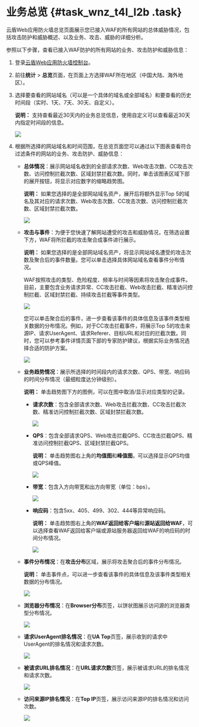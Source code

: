 # 业务总览 {#task_wnz_t4l_l2b .task}

云盾Web应用防火墙总览页面展示您已接入WAF的所有网站的总体威胁情况，包括攻击防护和威胁概述、以及业务、攻击、威胁的详细分析。

参照以下步骤，查看已接入WAF防护的所有网站的业务、攻击防护和威胁信息：

1.  登录[云盾Web应用防火墙控制台](https://yundun.console.aliyun.com/?p=waf)。
2.  前往**统计** \> **总览**页面，在页面上方选择WAF所在地区（中国大陆、海外地区）。
3.  选择要查看的网站域名（可以是一个具体的域名或全部域名）和要查看的历史时间段（实时、1天、7天、30天、自定义）。 

    **说明：** 支持查看最近30天内的业务总览信息，使用自定义可以查看最近30天内指定时间段的信息。

    ![](http://static-aliyun-doc.oss-cn-hangzhou.aliyuncs.com/assets/img/15572/15608293277091_zh-CN.jpg)

4.  根据所选择的网站域名和时间范围，在总览页面您可以通过以下图表查看符合过滤条件的网站的业务、攻击防护、威胁信息： 
    -   **总体情况**：展示网站域名收到的全部请求次数、Web攻击次数、CC攻击次数、访问控制拦截次数、区域封禁拦截次数。同时，单击该图表区域下部的展开按钮，将显示对应数字的缩略趋势图。

        **说明：** 如果您选择的是全部网站域名资产，展开后将额外显示Top 5的域名及其对应的请求次数、Web攻击次数、CC攻击次数、访问控制拦截次数、区域封禁拦截次数。

        ![](http://static-aliyun-doc.oss-cn-hangzhou.aliyuncs.com/assets/img/15572/156082932749556_zh-CN.png)

    -   **攻击与事件**：为便于您快速了解网站遭受的攻击和威胁情况，在筛选设置下方，WAF将所拦截的攻击聚合成事件进行展示。

        **说明：** 如果您选择的是全部网站域名资产，将显示网站域名遭受的攻击次数及聚合后的事件数量。您可以单击选择具体网站域名查看事件分布情况。

        WAF按照攻击的类型、危险程度、频率与时间等因素将攻击聚合成事件。目前，主要包含业务请求异常、CC攻击拦截、Web攻击拦截、精准访问控制拦截、区域封禁拦截、持续攻击拦截等事件类型。

        ![](http://static-aliyun-doc.oss-cn-hangzhou.aliyuncs.com/assets/img/15572/156082932749557_zh-CN.png)

        您可以单击聚合后的事件，进一步查看该事件的具体信息及该事件类型相关数据的分布情况。例如，对于CC攻击拦截事件，将展示Top 5的攻击来源IP、请求UserAgent、请求Referer、目标URL和对应的拦截次数。同时，您可以参考事件详情页面下部的专家防护建议，根据实际业务情况选择合适的防护方案。

        ![](http://static-aliyun-doc.oss-cn-hangzhou.aliyuncs.com/assets/img/15572/156082932849558_zh-CN.png)

    -   **业务趋势情况**：展示所选择的时间段内的请求次数、QPS、带宽、响应码的时间分布情况（最细粒度达分钟级别）。

        **说明：** 单击趋势图下方的图例，可以在图中取消/显示对应类型的记录。

        -   **请求次数**：包含全部请求次数、Web攻击拦截次数、CC攻击拦截次数、精准访问控制拦截次数、区域封禁拦截次数。

            ![](http://static-aliyun-doc.oss-cn-hangzhou.aliyuncs.com/assets/img/15572/15608293287092_zh-CN.jpg)

        -   **QPS**：包含全部请求QPS、Web攻击拦截QPS、CC攻击拦截QPS、精准访问控制拦截QPS、区域封禁拦截QPS。

            **说明：** 单击趋势图右上角的**均值图**和**峰值图**，可以选择显示QPS均值或QPS峰值。

            ![](http://static-aliyun-doc.oss-cn-hangzhou.aliyuncs.com/assets/img/15572/156082932849561_zh-CN.png)

        -   **带宽**：包含入方向带宽和出方向带宽（单位：bps）。

            ![](http://static-aliyun-doc.oss-cn-hangzhou.aliyuncs.com/assets/img/15572/15608293287093_zh-CN.jpg)

        -   **响应码**：包含5xx、405、499、302、444等异常响应码。

            **说明：** 单击趋势图右上角的**WAF返回给客户端**和**源站返回给WAF**，可以选择查看WAF返回给客户端或源站服务器返回给WAF的响应码的时间分布情况。

            ![](http://static-aliyun-doc.oss-cn-hangzhou.aliyuncs.com/assets/img/15572/15608293297094_zh-CN.jpg)

    -   **事件分布情况**：在**攻击分布**区域，展示将攻击聚合后的事件分布情况。

        **说明：** 单击事件点，可以进一步查看该事件的具体信息及该事件类型相关数据的分布情况。

        ![](http://static-aliyun-doc.oss-cn-hangzhou.aliyuncs.com/assets/img/15572/15608293297095_zh-CN.jpg)

    -   **浏览器分布情况**：在**Browser分布**页签，以饼状图展示访问源的浏览器类型分布情况。

        ![](http://static-aliyun-doc.oss-cn-hangzhou.aliyuncs.com/assets/img/15572/15608293297096_zh-CN.jpg)

    -   **请求UserAgent排名情况**：在**UA Top**页签，展示收到的请求中UserAgent的排名情况和请求次数。

        ![](http://static-aliyun-doc.oss-cn-hangzhou.aliyuncs.com/assets/img/15572/15608293297097_zh-CN.jpg)

    -   **被请求URL排名情况**：在**URL请求次数**页签，展示被请求URL的排名情况和请求次数。

        ![](http://static-aliyun-doc.oss-cn-hangzhou.aliyuncs.com/assets/img/15572/15608293307098_zh-CN.jpg)

    -   **访问来源IP排名情况**：在**Top IP**页签，展示访问来源IP的排名情况和访问次数。

        ![](http://static-aliyun-doc.oss-cn-hangzhou.aliyuncs.com/assets/img/15572/156082933049563_zh-CN.png)


